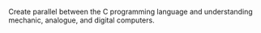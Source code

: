 
Create parallel between the C programming language and understanding mechanic, analogue, and digital computers. 
